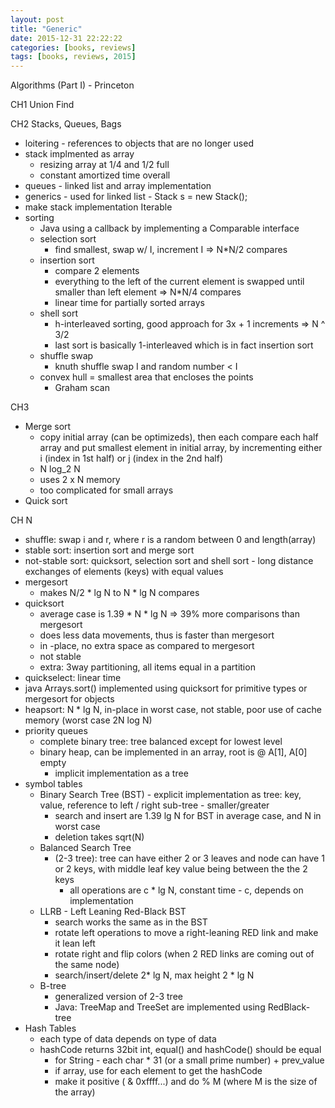 ```yaml
---
layout: post
title: "Generic"
date: 2015-12-31 22:22:22
categories: [books, reviews]
tags: [books, reviews, 2015]
---
```

Algorithms (Part I) - Princeton

CH1 Union Find

CH2 Stacks, Queues, Bags
- loitering - references to objects that are no longer used
- stack implmented as array
    - resizing array at 1/4 and 1/2 full
    - constant amortized time overall
- queues - linked list and array implementation
- generics - used for linked list - Stack<Integer> s = new Stack<Integer>();
- make stack implementation Iterable
- sorting
    - Java using a callback by implementing a Comparable interface
    - selection sort
        - find smallest, swap w/ I, increment I => N*N/2 compares
    - insertion sort
        - compare 2 elements
        - everything to the left of the current element is swapped until smaller than left element => N*N/4 compares
        - linear time for partially sorted arrays
    - shell sort
        - h-interleaved sorting, good approach for 3x + 1 increments => N ^ 3/2
        - last sort is basically 1-interleaved which is in fact insertion sort
    - shuffle swap
        - knuth shuffle swap I and random number < I
    - convex hull = smallest area that encloses the points
        - Graham scan

CH3
- Merge sort
    - copy initial array (can be optimizeds), then each compare each half array and put smallest element in initial array, by incrementing either i (index in 1st half) or j (index in the 2nd half)
    - N log_2 N
    - uses 2 x N memory
    - too complicated for small arrays
- Quick sort


CH N
- shuffle: swap i and r, where r is a random between 0 and length(array)
- stable sort: insertion sort and merge sort
- not-stable sort: quicksort, selection sort and shell sort - long distance exchanges of elements (keys) with equal values
- mergesort
    - makes N/2 * lg N to N * lg N compares
- quicksort
    - average case is 1.39 * N * lg N => 39% more comparisons than mergesort
    - does less data movements, thus is faster than mergesort
    - in -place, no extra space as compared to mergesort
    - not stable
    - extra: 3way partitioning, all items equal in a partition
- quickselect: linear time
- java Arrays.sort() implemented using quicksort for primitive types or mergesort for objects
- heapsort: N * lg N, in-place in worst case, not stable, poor use of cache memory (worst case 2N log N)
- priority queues
    - complete binary tree: tree balanced except for lowest level
    - binary heap, can be implemented in an array, root is @ A[1], A[0] empty
        - implicit implementation as a tree
- symbol tables
    - Binary Search Tree  (BST) - explicit implementation as tree: key, value, reference to left / right sub-tree - smaller/greater
        - search and insert are 1.39 lg N for BST in average case, and N in worst case
        - deletion takes sqrt(N)
    - Balanced Search Tree
        - (2-3 tree): tree can have either 2 or 3 leaves and node can have 1 or 2 keys, with middle leaf key value being between the the 2 keys
            - all operations are c * lg N, constant time - c, depends on implementation
    - LLRB - Left Leaning Red-Black BST
        - search works the same as in the BST
        - rotate left operations to move a right-leaning RED link and make it lean left
        - rotate right and flip colors (when 2 RED links are coming out of the same node)
        - search/insert/delete 2* lg N, max height 2 * lg N
    - B-tree
        - generalized version of 2-3 tree
        - Java: TreeMap and TreeSet are implemented using RedBlack-tree
- Hash Tables
    - each type of data depends on type of data
    - hashCode returns 32bit int, equal() and hashCode() should be equal
        - for String - each char * 31 (or a small prime number) + prev_value
        - if array, use for each element to get the hashCode
        - make it positive ( & 0xffff...) and do % M (where M is the size of the array)
